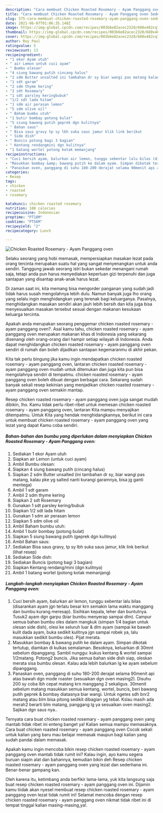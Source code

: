```yaml
---
description: "Cara membuat Chicken Roasted Rosemary - Ayam Panggang oven Sederhana dan Mudah Dibuat"
title: "Cara membuat Chicken Roasted Rosemary - Ayam Panggang oven Sederhana dan Mudah Dibuat"
slug: 575-cara-membuat-chicken-roasted-rosemary-ayam-panggang-oven-sederhana-dan-mudah-dibuat
date: 2021-06-07T01:06:35.148Z
image: https://img-global.cpcdn.com/recipes/003b6e82acec2320/680x482cq70/chicken-roasted-rosemary-ayam-panggang-oven-foto-resep-utama.jpg
thumbnail: https://img-global.cpcdn.com/recipes/003b6e82acec2320/680x482cq70/chicken-roasted-rosemary-ayam-panggang-oven-foto-resep-utama.jpg
cover: https://img-global.cpcdn.com/recipes/003b6e82acec2320/680x482cq70/chicken-roasted-rosemary-ayam-panggang-oven-foto-resep-utama.jpg
author: Roy Paul
ratingvalue: 5
reviewcount: 13
recipeingredient:
- "1 ekor Ayam utuh"
- " air Lemon untuk cuci ayam"
- " Bumbu olesan"
- "4 siung bawang putih cincang halus"
- "2 sdm Butter unsalted ini tambahan dr sy biar wangi pas matang kalau pke yg salted nanti kurangi garamnya bisa jg ganti mentega"
- "1 sdt garam"
- "2 sdm thyme kering"
- "2 sdt Rosemary"
- "1 sdt parsley keringbubuk"
- "1/2 sdt lada hitam"
- "1 sdm air perasan lemon"
- "5 sdm olive oil"
- " Baham bumbu utuh"
- "1 butir bombay potong bulat"
- "5 siung bawang putih geprek dgn kulitnya"
- " Bahan saus"
- " Bisa saus gravy tp sy lbh suka saus jamur klik link berikut           lihat resep"
- " Side dish"
- " Buncis potong bagi 3 bagian"
- " Kentang rendangmini dgn kulitnya"
- "1 batang wortel potong kotak memanjang"
recipeinstructions:
- "Cuci bersih ayam, balurkan air lemon, tunggu sebentar lalu bilas (disarankan ayam jgn terlalu besar krn semakin lama waktu manggang dan bumbu kurang meresap). Sisihkan kepala, leher dan buntutnya. Tusuk2 ayam dgn garpu (biar bumbu menyerap sampai dlm). Campur semua bahan bumbu oles dalam mangkuk (simpan 1/4 bagian untuk olesan side dish), olesi ke seluruh luar &amp; dlm ayam (sampai ke bawah kulit dada ayam, buka sedikit kulitnya jgn sampai robek ya, lalu masukkan sedikit bumbu oles). Pijat merata."
- "Masukkan bombay &amp; bawang putih ke dalam ayam. Simpan dikotak tertutup, diamkan di kulkas semalaman. Besoknya, keluarkan dl 30mnt sebelum dipanggang. Sambil nunggu: kukus kentang &amp; wortel sampai 1/2matang. Potong2 buncis. Jika semua bahan side dish siap, oleskan merata sisa bumbu olesan. Kalau ada lebih balurkan lg ke ayam sebelum dipanggang."
- "Panaskan oven, panggang di suhu 180-200 derajat selama 90menit api atas bawah dgn mode roaster (sesuaikan dgn oven masing2). Disuhu 200 sy coba lbh cepat matang krn manggang 2 sekaligus. 30menit sebelum matang masukkan semua kentang, wortel, buncis, beri bawang putih geprek &amp; bombay diatasnya biar wangi. Untuk ngetes sdh bnr2 matang atau blm bisa pitong sedikit dibagian yg tebal. Kslau masih ada merah2 berarti blm matang, panggang lg ya sesuaikan oven masing2. Sajikan dgn saus nya.."
categories:
- Resep
tags:
- chicken
- roasted
- rosemary

katakunci: chicken roasted rosemary 
nutrition: 108 calories
recipecuisine: Indonesian
preptime: "PT18M"
cooktime: "PT56M"
recipeyield: "2"
recipecategory: Lunch

---
```



![Chicken Roasted Rosemary - Ayam Panggang oven](https://img-global.cpcdn.com/recipes/003b6e82acec2320/680x482cq70/chicken-roasted-rosemary-ayam-panggang-oven-foto-resep-utama.jpg)

Selaku seorang yang hobi memasak, mempersiapkan masakan lezat pada orang tercinta merupakan suatu hal yang sangat menyenangkan untuk anda sendiri. Tanggung jawab seorang istri bukan sekedar menangani rumah saja, tetapi anda pun harus menyediakan keperluan gizi terpenuhi dan juga santapan yang disantap anak-anak harus lezat.

Di zaman  saat ini, kita memang bisa mengorder panganan yang sudah jadi tidak harus susah mengolahnya lebih dulu. Namun banyak juga lho orang yang selalu ingin menghidangkan yang terenak bagi keluarganya. Pasalnya, menghidangkan masakan sendiri akan jauh lebih bersih dan kita juga bisa menyesuaikan masakan tersebut sesuai dengan makanan kesukaan keluarga tercinta. 



Apakah anda merupakan seorang penggemar chicken roasted rosemary - ayam panggang oven?. Asal kamu tahu, chicken roasted rosemary - ayam panggang oven merupakan makanan khas di Indonesia yang sekarang disenangi oleh orang-orang dari hampir setiap wilayah di Indonesia. Anda dapat menghidangkan chicken roasted rosemary - ayam panggang oven sendiri di rumah dan boleh dijadikan santapan kegemaranmu di akhir pekan.

Kita tak perlu bingung jika kamu ingin mendapatkan chicken roasted rosemary - ayam panggang oven, lantaran chicken roasted rosemary - ayam panggang oven mudah untuk ditemukan dan juga kita pun bisa mengolahnya sendiri di tempatmu. chicken roasted rosemary - ayam panggang oven boleh dibuat dengan berbagai cara. Sekarang sudah banyak sekali resep kekinian yang menjadikan chicken roasted rosemary - ayam panggang oven semakin mantap.

Resep chicken roasted rosemary - ayam panggang oven juga sangat mudah dibikin, lho. Kamu tidak perlu ribet-ribet untuk memesan chicken roasted rosemary - ayam panggang oven, lantaran Kita mampu menyajikan ditempatmu. Untuk Kita yang hendak menghidangkannya, berikut ini cara untuk membuat chicken roasted rosemary - ayam panggang oven yang lezat yang dapat Kamu coba sendiri.

<!--inarticleads1-->

##### Bahan-bahan dan bumbu yang diperlukan dalam menyiapkan Chicken Roasted Rosemary - Ayam Panggang oven:

1. Sediakan 1 ekor Ayam utuh
1. Siapkan  air Lemon (untuk cuci ayam)
1. Ambil  Bumbu olesan:
1. Siapkan 4 siung bawang putih (cincang halus)
1. Siapkan 2 sdm Butter unsalted (ini tambahan dr sy, biar wangi pas matang, kalau pke yg salted nanti kurangi garamnya, bisa jg ganti mentega)
1. Ambil 1 sdt garam
1. Ambil 2 sdm thyme kering
1. Siapkan 2 sdt Rosemary
1. Gunakan 1 sdt parsley kering/bubuk
1. Siapkan 1/2 sdt lada hitam
1. Gunakan 1 sdm air perasan lemon
1. Siapkan 5 sdm olive oil
1. Ambil  Baham bumbu utuh:
1. Ambil 1 butir bombay (potong bulat)
1. Siapkan 5 siung bawang putih (geprek dgn kulitnya)
1. Ambil  Bahan saus:
1. Sediakan  Bisa saus gravy, tp sy lbh suka saus jamur, klik link berikut           (lihat resep)
1. Sediakan  Side dish:
1. Sediakan  Buncis (potong bagi 3 bagian)
1. Siapkan  Kentang rendang/mini (dgn kulitnya)
1. Ambil 1 batang wortel (potong kotak memanjang)




<!--inarticleads2-->

##### Langkah-langkah menyiapkan Chicken Roasted Rosemary - Ayam Panggang oven:

1. Cuci bersih ayam, balurkan air lemon, tunggu sebentar lalu bilas (disarankan ayam jgn terlalu besar krn semakin lama waktu manggang dan bumbu kurang meresap). Sisihkan kepala, leher dan buntutnya. Tusuk2 ayam dgn garpu (biar bumbu menyerap sampai dlm). Campur semua bahan bumbu oles dalam mangkuk (simpan 1/4 bagian untuk olesan side dish), olesi ke seluruh luar &amp; dlm ayam (sampai ke bawah kulit dada ayam, buka sedikit kulitnya jgn sampai robek ya, lalu masukkan sedikit bumbu oles). Pijat merata.
1. Masukkan bombay &amp; bawang putih ke dalam ayam. Simpan dikotak tertutup, diamkan di kulkas semalaman. Besoknya, keluarkan dl 30mnt sebelum dipanggang. Sambil nunggu: kukus kentang &amp; wortel sampai 1/2matang. Potong2 buncis. Jika semua bahan side dish siap, oleskan merata sisa bumbu olesan. Kalau ada lebih balurkan lg ke ayam sebelum dipanggang.
1. Panaskan oven, panggang di suhu 180-200 derajat selama 90menit api atas bawah dgn mode roaster (sesuaikan dgn oven masing2). Disuhu 200 sy coba lbh cepat matang krn manggang 2 sekaligus. 30menit sebelum matang masukkan semua kentang, wortel, buncis, beri bawang putih geprek &amp; bombay diatasnya biar wangi. Untuk ngetes sdh bnr2 matang atau blm bisa pitong sedikit dibagian yg tebal. Kslau masih ada merah2 berarti blm matang, panggang lg ya sesuaikan oven masing2. Sajikan dgn saus nya..




Ternyata cara buat chicken roasted rosemary - ayam panggang oven yang mantab tidak ribet ini enteng banget ya! Kalian semua mampu memasaknya. Cara buat chicken roasted rosemary - ayam panggang oven Cocok sekali untuk kalian yang baru mau belajar memasak maupun bagi kalian yang sudah pandai dalam memasak.

Apakah kamu ingin mencoba bikin resep chicken roasted rosemary - ayam panggang oven mantab tidak rumit ini? Kalau ingin, ayo kamu segera buruan siapin alat dan bahannya, kemudian bikin deh Resep chicken roasted rosemary - ayam panggang oven yang lezat dan sederhana ini. Benar-benar gampang kan. 

Oleh karena itu, ketimbang anda berfikir lama-lama, yuk kita langsung saja buat resep chicken roasted rosemary - ayam panggang oven ini. Dijamin kamu tiidak akan nyesel membuat resep chicken roasted rosemary - ayam panggang oven lezat tidak rumit ini! Selamat mencoba dengan resep chicken roasted rosemary - ayam panggang oven nikmat tidak ribet ini di tempat tinggal kalian masing-masing,ya!.

